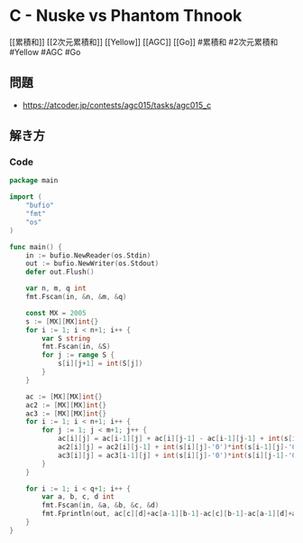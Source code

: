 # C - Nuske vs Phantom Thnook
[[累積和]] [[2次元累積和]] [[Yellow]] [[AGC]] [[Go]]
#累積和 #2次元累積和 #Yellow #AGC #Go 

## 問題
- https://atcoder.jp/contests/agc015/tasks/agc015_c

## 解き方
### Code
```go
package main

import (
	"bufio"
	"fmt"
	"os"
)

func main() {
	in := bufio.NewReader(os.Stdin)
	out := bufio.NewWriter(os.Stdout)
	defer out.Flush()

	var n, m, q int
	fmt.Fscan(in, &n, &m, &q)

	const MX = 2005
	s := [MX][MX]int{}
	for i := 1; i < n+1; i++ {
		var S string
		fmt.Fscan(in, &S)
		for j := range S {
			s[i][j+1] = int(S[j])
		}
	}

	ac := [MX][MX]int{}
	ac2 := [MX][MX]int{}
	ac3 := [MX][MX]int{}
	for i := 1; i < n+1; i++ {
		for j := 1; j < m+1; j++ {
			ac[i][j] = ac[i-1][j] + ac[i][j-1] - ac[i-1][j-1] + int(s[i][j]-'0')*int('1'-s[i-1][j]+'0'-s[i][j-1])
			ac2[i][j] = ac2[i][j-1] + int(s[i][j]-'0')*int(s[i-1][j]-'0')
			ac3[i][j] = ac3[i-1][j] + int(s[i][j]-'0')*int(s[i][j-1]-'0')
		}
	}

	for i := 1; i < q+1; i++ {
		var a, b, c, d int
		fmt.Fscan(in, &a, &b, &c, &d)
		fmt.Fprintln(out, ac[c][d]+ac[a-1][b-1]-ac[c][b-1]-ac[a-1][d]+ac2[a][d]-ac2[a][b-1]+ac3[c][b]-ac3[a-1][b])
	}
}
```